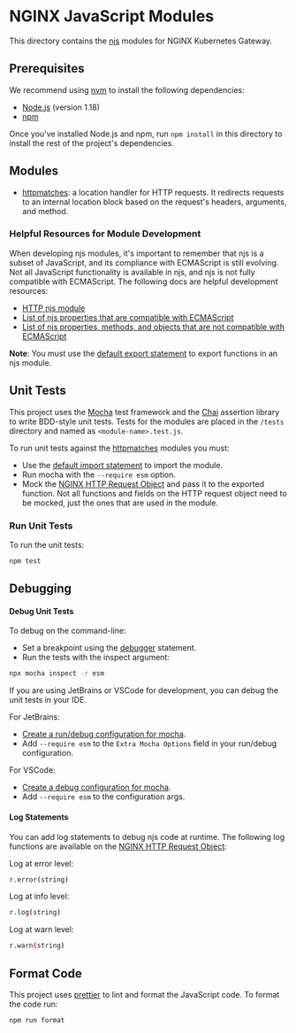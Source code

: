 # NGINX JavaScript Modules

This directory contains the [njs](http://nginx.org/en/docs/njs/) modules for NGINX Kubernetes Gateway. 

## Prerequisites

We recommend using [nvm](https://github.com/nvm-sh/nvm/blob/master/README.md) to install the following dependencies:

- [Node.js](https://nodejs.org/en/) (version 1.18) 
- [npm](https://docs.npmjs.com/)

Once you've installed Node.js and npm, run `npm install` in this directory to install the rest of the project's dependencies. 

## Modules

- [httpmatches](./src/httpmatches.js): a location handler for HTTP requests. It redirects requests to an internal location block based on the request's headers, arguments, and method.

### Helpful Resources for Module Development

When developing njs modules, it's important to remember that njs is a subset of JavaScript, and its compliance with ECMAScript is still evolving.
Not all JavaScript functionality is available in njs, and njs is not fully compatible with ECMAScript. The following docs are helpful development resources:

- [HTTP njs module](https://nginx.org/en/docs/http/ngx_http_js_module.html)
- [List of njs properties that are compatible with ECMAScript](http://nginx.org/en/docs/njs/compatibility.html)
- [List of njs properties, methods, and objects that are not compatible with ECMAScript](http://nginx.org/en/docs/njs/reference.html)

**Note**: You must use the [default export statement](https://developer.mozilla.org/en-US/docs/web/javascript/reference/statements/export) to export functions in an njs module.

## Unit Tests

This project uses the [Mocha](https://mochajs.org/) test framework and the [Chai](https://www.chaijs.com/) assertion library to write BDD-style unit tests. Tests for the modules are placed in the `/tests` directory and named as `<module-name>.test.js`.

To run unit tests against the [httpmatches](./src/httpmatches.js) modules you must:
- Use the [default import statement](https://developer.mozilla.org/en-US/docs/Web/JavaScript/Reference/Statements/import#importing_defaults) to import the module.
- Run mocha with the `--require esm` option. 
- Mock the [NGINX HTTP Request Object](http://nginx.org/en/docs/njs/reference.html#http) and pass it to the exported function. Not all functions and fields on the HTTP request object need to be mocked, just the ones that are used in the module.

### Run Unit Tests 

To run the unit tests:

```bash
npm test
```

## Debugging

#### Debug Unit Tests

To debug on the command-line:
- Set a breakpoint using the [debugger](https://developer.mozilla.org/en-US/docs/Web/JavaScript/Reference/Statements/debugger) statement.
- Run the tests with the inspect argument:

```bash
npx mocha inspect -r esm
```

If you are using JetBrains or VSCode for development, you can debug the unit tests in your IDE.

For JetBrains:
- [Create a run/debug configuration for mocha](https://www.jetbrains.com/help/idea/run-debug-configuration-mocha.html).
- Add `--require esm` to the `Extra Mocha Options` field in your run/debug configuration.

For VSCode:
- [Create a debug configuration for mocha](https://dev.to/wakeupmh/debugging-mocha-tests-in-vscode-468a).
- Add `--require esm` to the configuration args.

#### Log Statements

You can add log statements to debug njs code at runtime. The following log functions are available on the [NGINX HTTP Request Object](http://nginx.org/en/docs/njs/reference.html#http):

Log at error level:

```bash
r.error(string)
```

Log at info level:

```bash
r.log(string)
```

Log at warn level:

```bash
r.warn(string)
```

## Format Code

This project uses [prettier](https://prettier.io/) to lint and format the JavaScript code. To format the code run:

```bash
npm run format
```
